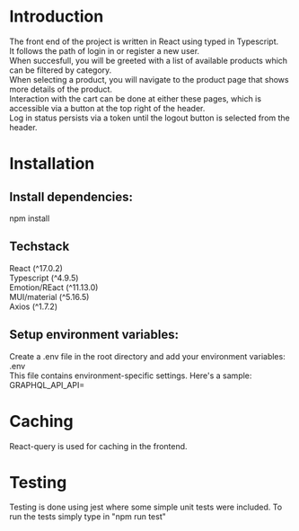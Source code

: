 # Introduction
The front end of the project is written in React using typed in Typescript.  
It follows the path of login in or register a new user.  
When succesfull, you will be greeted with a list of available products which can be filtered by category.  
When selecting a product, you will navigate to the product page that shows more details of the product.   
Interaction with the cart can be done at either these pages, which is accessible via a button at the top right of the header.  
Log in status persists via a token until the logout button is selected from the header.

# Installation
## Install dependencies:
npm install

## Techstack
React (^17.0.2)  
Typescript (^4.9.5)  
Emotion/REact (^11.13.0)  
MUI/material (^5.16.5)  
Axios (^1.7.2)

## Setup environment variables:
Create a .env file in the root directory and add your environment variables:  
.env  
This file contains environment-specific settings. Here's a sample:  
GRAPHQL_API_API=

# Caching
React-query is used for caching in the frontend.

# Testing
Testing is done using jest where some simple unit tests were included.
To run the tests simply type in "npm run test"
